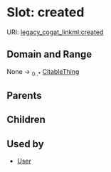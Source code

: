 
# Slot: created



URI: [legacy_cogat_linkml:created](https://w3id.org/rwblair/legacy-cogat-linkml/created)


## Domain and Range

None &#8594;  <sub>0..\*</sub> [CitableThing](CitableThing.md)

## Parents


## Children


## Used by

 * [User](User.md)

